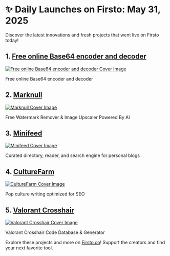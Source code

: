 # ✨ Daily Launches on Firsto: May 31, 2025

Discover the latest innovations and fresh projects that went live on Firsto today!

## 1. [Free online Base64 encoder and decoder](https://firsto.co/projects/free-online-base64-encoder-and-decoder)

[![Free online Base64 encoder and decoder Cover Image](https://607255gt6f.ufs.sh/f/ViZtN9dvJxPtpluDT4ix5OB6A3NoL0wna8bKWcHzfGSIXVE9)](https://firsto.co/projects/free-online-base64-encoder-and-decoder)

 Free online Base64 encoder and decoder



## 2. [Marknull](https://firsto.co/projects/marknull)

[![Marknull Cover Image](https://607255gt6f.ufs.sh/f/ViZtN9dvJxPt7WnHTsBtUlOYpDaikF8wo2qhx5fALrXjyCg0)](https://firsto.co/projects/marknull)

 Free Watermark Remover & Image Upscaler Powered By AI



## 3. [Minifeed](https://firsto.co/projects/minifeed)

[![Minifeed Cover Image](https://607255gt6f.ufs.sh/f/ViZtN9dvJxPtyK0PGC69RPdxwW5tnKUSV0A4zrfTj3uEqg6v)](https://firsto.co/projects/minifeed)

 Curated directory, reader, and search engine for personal blogs



## 4. [CultureFarm](https://firsto.co/projects/culturefarm)

[![CultureFarm Cover Image](https://607255gt6f.ufs.sh/f/ViZtN9dvJxPtyDwFaJ69RPdxwW5tnKUSV0A4zrfTj3uEqg6v)](https://firsto.co/projects/culturefarm)

 Pop culture writing optimized for SEO



## 5. [Valorant Crosshair](https://firsto.co/projects/valorant-crosshair)

[![Valorant Crosshair Cover Image](https://607255gt6f.ufs.sh/f/ViZtN9dvJxPtMJYRa37oTUx8Nhtv7uqk320PACdJbIpyf1XZ)](https://firsto.co/projects/valorant-crosshair)

 Valorant Crosshair Code Database & Generator




Explore these projects and more on [Firsto.co](https://firsto.co)! Support the creators and find your next favorite tool.
